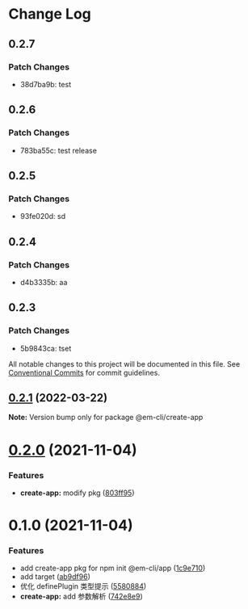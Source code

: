 # Change Log

## 0.2.7

### Patch Changes

- 38d7ba9b: test

## 0.2.6

### Patch Changes

- 783ba55c: test release

## 0.2.5

### Patch Changes

- 93fe020d: sd

## 0.2.4

### Patch Changes

- d4b3335b: aa

## 0.2.3

### Patch Changes

- 5b9843ca: tset

All notable changes to this project will be documented in this file.
See [Conventional Commits](https://conventionalcommits.org) for commit guidelines.

## [0.2.1](https://github.com/edisonLzy/em-cli/compare/@em-cli/create-app@0.2.0...@em-cli/create-app@0.2.1) (2022-03-22)

**Note:** Version bump only for package @em-cli/create-app

# [0.2.0](https://github.com/edisonLzy/mono-cli/compare/@em-cli/create-app@0.1.0...@em-cli/create-app@0.2.0) (2021-11-04)

### Features

- **create-app:** modify pkg ([803ff95](https://github.com/edisonLzy/mono-cli/commit/803ff95fcba3816e49a99ea037b69b0ba7ca1f32))

# 0.1.0 (2021-11-04)

### Features

- add create-app pkg for npm init @em-cli/app ([1c9e710](https://github.com/edisonLzy/mono-cli/commit/1c9e710a169a5e60d8003d5da186da093ced1e1b))
- add target ([ab9df96](https://github.com/edisonLzy/mono-cli/commit/ab9df96baed7a4cb31652ef830fb9aef11796cab))
- 优化 definePlugin 类型提示 ([5580884](https://github.com/edisonLzy/mono-cli/commit/5580884cf54c63e8429a00cf8805d0901c8c4f69))
- **create-app:** add 参数解析 ([742e8e9](https://github.com/edisonLzy/mono-cli/commit/742e8e960f0411862111442e9b1a6facc13e333e))
